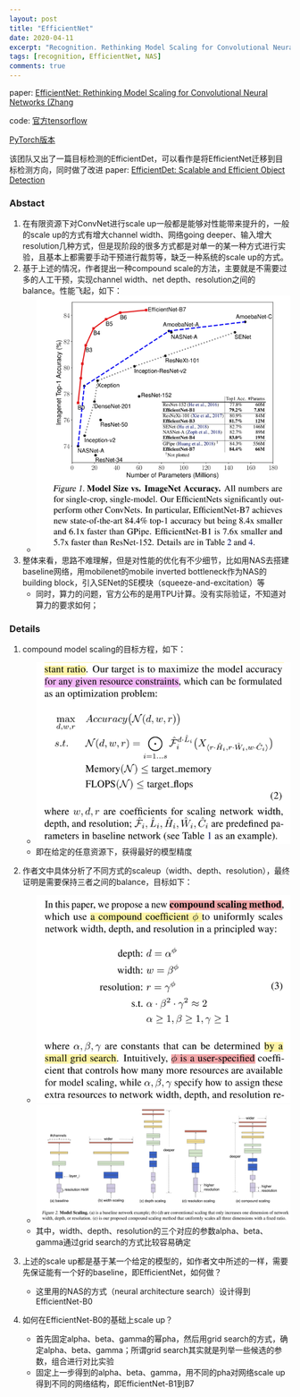 ```yaml
---
layout: post
title: "EfficientNet"
date: 2020-04-11
excerpt: "Recognition. Rethinking Model Scaling for Convolutional Neural Networks"
tags: [recognition, EfficientNet, NAS]
comments: true
---
```


paper: [EfficientNet: Rethinking Model Scaling for Convolutional Neural Networks
(Zhang](https://arxiv.org/abs/1905.11946)

code: [官方tensorflow](https://github.com/tensorflow/tpu/tree/master/models/official/efficientnet)

[PyTorch版本](https://github.com/lukemelas/EfficientNet-PyTorch)

该团队又出了一篇目标检测的EfficientDet，可以看作是将EfficientNet迁移到目标检测方向，同时做了改进
paper: [EfficientDet: Scalable and Efficient Object Detection](https://arxiv.org/abs/1911.09070)


### Abstact
1. 在有限资源下对ConvNet进行scale up一般都是能够对性能带来提升的，一般的scale up的方式有增大channel width、网络going deeper、输入增大resolution几种方式，但是现阶段的很多方式都是对单一的某一种方式进行实验，且基本上都需要手动干预进行裁剪等，缺乏一种系统的scale up的方式。
2. 基于上述的情况，作者提出一种compound scale的方法，主要就是不需要过多的人工干预，实现channel width、net depth、resolution之间的balance。性能飞起，如下：
    * ![EfficientNet model size VS accuracy](../assets/attachments/cls/cls3_EfficientNet_model_size_accuracy.png)
3. 整体来看，思路不难理解，但是对性能的优化有不少细节，比如用NAS去搭建baseline网络，用mobilenet的mobile inverted bottleneck作为NAS的building block，引入SENet的SE模块（squeeze-and-excitation）等
    * 同时，算力的问题，官方公布的是用TPU计算。没有实际验证，不知道对算力的要求如何；


### Details
1. compound model scaling的目标方程，如下：
    * ![EfficientNet target](../assets/attachments/cls/cls3_EfficientNet_target.png)
    * 即在给定的任意资源下，获得最好的模型精度

2. 作者文中具体分析了不同方式的scaleup（width、depth、resolution），最终证明是需要保持三者之间的balance，目标如下：
    * ![EfficientNet compound scaling](../assets/attachments/cls/cls3_EfficientNet_compound_scaling.png)
    * ![EfficientNet different scaling](../assets/attachments/cls/cls3_EfficientNet_model_scaleup.png)
    * 其中，width、depth、resolution的三个对应的参数alpha、beta、gamma通过grid search的方式比较容易确定

3. 上述的scale up都是基于某一个给定的模型的，如作者文中所述的一样，需要先保证能有一个好的baseline，即EfficientNet，如何做？
    * 这里用的NAS的方式（neural architecture search）设计得到EfficientNet-B0

4. 如何在EfficientNet-B0的基础上scale up？
    * 首先固定alpha、beta、gamma的幂pha，然后用grid search的方式，确定alpha、beta、gamma；所谓grid search其实就是列举一些候选的参数，组合进行对比实验
    * 固定上一步得到的alpha、beta、gamma，用不同的pha对网络scale up得到不同的网络结构，即EfficientNet-B1到B7